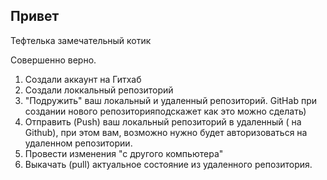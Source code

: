 ## Привет

Тефтелька замечательный котик

Совершенно верно.

1. Создали аккаунт на Гитхаб
2. Создали локкальный репозиторий
3. "Подружить" ваш локальный и удаленный репозиторий. GitHab при создании нового репозиторияподскажет как это можно сделать)
4. Отправить (Push) ваш локальный репозиторий в удаленный ( на Github), при этом вам, возможно 
нужно будет авторизоваться на удаленном репозитории.
5. Провести изменения "с другого компьютера"
6. Выкачать (pull) актуальное состояние из удаленного репозитория.